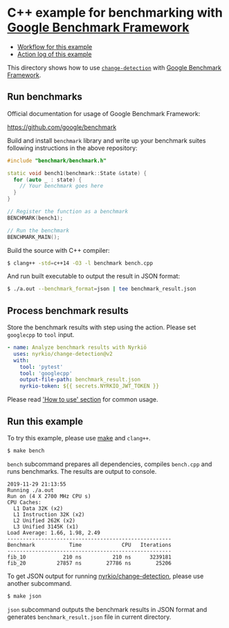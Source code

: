 C++ example for benchmarking with [Google Benchmark Framework][tool]
====================================================================

- [Workflow for this example](../../.github/workflows/cpp.yml)
- [Action log of this example](https://github.com/nyrkio/change-detection/actions?query=workflow%3A%22C%2B%2B+Example%22)

This directory shows how to use [`change-detection`][action] with [Google Benchmark Framework][tool].

## Run benchmarks

Official documentation for usage of Google Benchmark Framework:

https://github.com/google/benchmark

Build and install `benchmark` library and write up your benchmark suites following instructions in
the above repository:

```cpp
#include "benchmark/benchmark.h"

static void bench1(benchmark::State &state) {
  for (auto _ : state) {
    // Your benchmark goes here
  }
}

// Register the function as a benchmark
BENCHMARK(bench1);

// Run the benchmark
BENCHMARK_MAIN();
```

Build the source with C++ compiler:

```sh
$ clang++ -std=c++14 -O3 -l benchmark bench.cpp
```

And run built executable to output the result in JSON format:

```sh
$ ./a.out --benchmark_format=json | tee benchmark_result.json
```

## Process benchmark results

Store the benchmark results with step using the action. Please set `googlecpp` to `tool` input.

```yaml
- name: Analyze benchmark results with Nyrkiö
  uses: nyrkio/change-detection@v2
  with:
    tool: 'pytest'
    tool: 'googlecpp'
    output-file-path: benchmark_result.json
    nyrkio-token: ${{ secrets.NYRKIO_JWT_TOKEN }}
```

Please read ['How to use' section](https://github.com/nyrkio/change-detection#how-to-use) for common usage.

## Run this example

To try this example, please use [make](./Makefile) and `clang++`.

```sh
$ make bench
```

`bench` subcommand prepares all dependencies, compiles `bench.cpp` and runs benchmarks. The results
are output to console.

```
2019-11-29 21:13:55
Running ./a.out
Run on (4 X 2700 MHz CPU s)
CPU Caches:
  L1 Data 32K (x2)
  L1 Instruction 32K (x2)
  L2 Unified 262K (x2)
  L3 Unified 3145K (x1)
Load Average: 1.66, 1.98, 2.49
-----------------------------------------------------
Benchmark           Time             CPU   Iterations
-----------------------------------------------------
fib_10            210 ns          210 ns      3239181
fib_20          27857 ns        27786 ns        25206
```

To get JSON output for running [nyrkio/change-detection][action], please use another subcommand.

```sh
$ make json
```

`json` subcommand outputs the benchmark results in JSON format and generates `benchmark_result.json`
file in current directory.

[tool]: https://github.com/google/benchmark
[action]: https://github.com/nyrkio/change-detection
